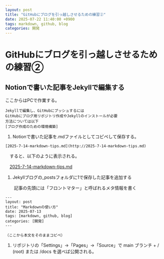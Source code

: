 ```yaml
---
layout: post
title: "GitHubにブログを引っ越しさせるための練習②"
date: 2025-07-22 11:40:00 +0900
tags: markdown, github, blog
categories: 開発
---
```


# GitHubにブログを引っ越しさせるための練習②

## Notionで書いた記事をJekyllで編集する

ここからはPCで作業する。

```
Jekyllで編集し、GitHubにプッシュするには
GitHubにブログ用リポジトリ作成やJekyllのインストールが必要
方法については以下
[ブログ作成のための環境構築]
```

1. Notionで書いた記事を.mdファイルとしてコピペして保存する。

 `[2025-7-14-markdown-tips.md](http://2025-7-14-markdown-tips.md)`

　すると、以下のように表示される。

　[2025-7-14-markdown-tips.md](http://2025-7-14-markdown-tips.md)

1. Jekyllブログの_postsフォルダに1で保存した記事を追加する

　　記事の先頭には「フロントマター」と呼ばれるメタ情報を書く

```
---
layout: post
title: "Markdownの使い方"
date: 2025-07-13
tags: [markdown, github, blog]
categories: [開発]
---

（ここから本文をそのままコピペ）
```

1. リポジトリの「Settings」→「Pages」→「Source」で main ブランチ + / (root) または /docs を選べば公開される。